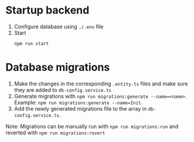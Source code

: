 # Startup backend
1. Configure database using `./.env` file
2. Start
   ```bash
   npm run start
   ```

# Database migrations

1. Make the changes in the corresponding `.entity.ts` files and make sure they are added to `db-config.service.ts`
2. Generate migrations with `npm run migrations:generate --name=<name>`.<br />Example: `npm run migrations:generate --name=Init`.
3. Add the newly generated migrations file to the array in `db-config.service.ts`.

Note: Migrations can be manually run with `npm run migrations:run` and reverted with `npm run migrations:revert`
